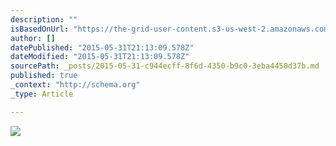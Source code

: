 ```yaml
---
description: ""
isBasedOnUrl: "https://the-grid-user-content.s3-us-west-2.amazonaws.com/54c831b0-b3b8-42a6-be43-81fdbc76f7f7.jpg"
author: []
datePublished: "2015-05-31T21:13:09.578Z"
dateModified: "2015-05-31T21:13:09.578Z"
sourcePath: _posts/2015-05-31-c944ecff-8f6d-4350-b9c0-3eba4450d37b.md
published: true
_context: "http://schema.org"
_type: Article

---
```

![](https://the-grid-user-content.s3-us-west-2.amazonaws.com/54c831b0-b3b8-42a6-be43-81fdbc76f7f7.jpg)